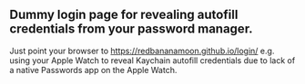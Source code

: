 ## Dummy login page for revealing autofill credentials from your password manager.<br />
Just point your browser to https://redbananamoon.github.io/login/
e.g. using your Apple Watch to reveal Kaychain autofill credentials
due to lack of a native Passwords app on the Apple Watch.
